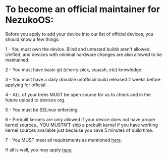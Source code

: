 # To become an official maintainer for NezukoOS:

Before you apply to add your device into our list of official devices, you should know a few things:

1 - You must own the device. Blind and untested builds aren't allowed. Unified, and devices with minimal hardware changes are also allowed to be maintained.

2 - You must have basic git (cherry-pick, squash, etc)  knowledge.

3 - You must have a daily drivable unofficial build released 2 weeks before applying for official.

4 - ALL of your trees MUST be open source for us to check and in the future upload to devices org.

5 - You must be SELinux enforcing.

6 - Prebuilt kernels are only allowed if your device does not have proper kernel sources., YOU MUSTN'T ship a prebuilt kernel if you have working kernel sources available just because you save 5 minutes of build time.

7 - You MUST meet all requirements as mentioned [here](requirements.md).

If all is well, you may apply [here](https://github.com/NezukoOS/official_devices/issues/new/choose9)
